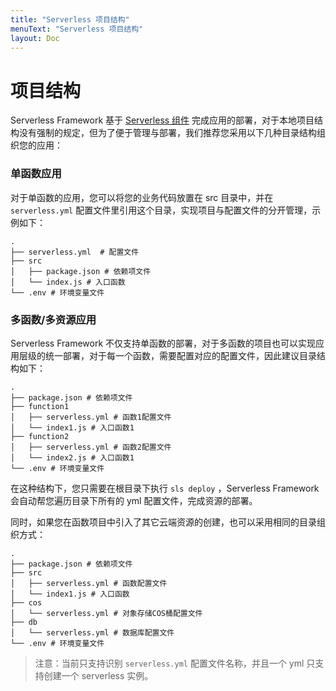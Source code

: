 ```yaml
---
title: "Serverless 项目结构"
menuText: "Serverless 项目结构"
layout: Doc
---
```


# 项目结构

Serverless Framework 基于 [Serverless 组件](https://github.com/serverless/components/blob/master/README.cn.md) 完成应用的部署，对于本地项目结构没有强制的规定，但为了便于管理与部署，我们推荐您采用以下几种目录结构组织您的应用：

### 单函数应用

对于单函数的应用，您可以将您的业务代码放置在 src 目录中，并在 `serverless.yml` 配置文件里引用这个目录，实现项目与配置文件的分开管理，示例如下：

```
.
├── serverless.yml  # 配置文件
├── src
│   ├── package.json # 依赖项文件
│   └── index.js # 入口函数
└── .env # 环境变量文件
```

### 多函数/多资源应用

Serverless Framework 不仅支持单函数的部署，对于多函数的项目也可以实现应用层级的统一部署，对于每一个函数，需要配置对应的配置文件，因此建议目录结构如下：

```
.
├── package.json # 依赖项文件
├── function1
│   ├── serverless.yml # 函数1配置文件
│   └── index1.js # 入口函数1
├── function2
│   ├── serverless.yml # 函数2配置文件
│   └── index2.js # 入口函数1
└── .env # 环境变量文件
```

在这种结构下，您只需要在根目录下执行 `sls deploy` ，Serverless Framework 会自动帮您遍历目录下所有的 yml 配置文件，完成资源的部署。

同时，如果您在函数项目中引入了其它云端资源的创建，也可以采用相同的目录组织方式：

```
.
├── package.json # 依赖项文件
├── src
│   ├── serverless.yml # 函数配置文件
│   └── index1.js # 入口函数
├── cos
│   └── serverless.yml # 对象存储COS桶配置文件
├── db
│   └── serverless.yml # 数据库配置文件
└── .env # 环境变量文件
```

> 注意：当前只支持识别 `serverless.yml` 配置文件名称，并且一个 yml 只支持创建一个 serverless 实例。
